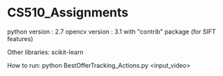 # CS510_Assignments

python version : 2.7
opencv version : 3.1 with "contrib" package (for SIFT features)

Other libraries:
scikit-learn

How to run:
python BestOfferTracking_Actions.py <input_video>
